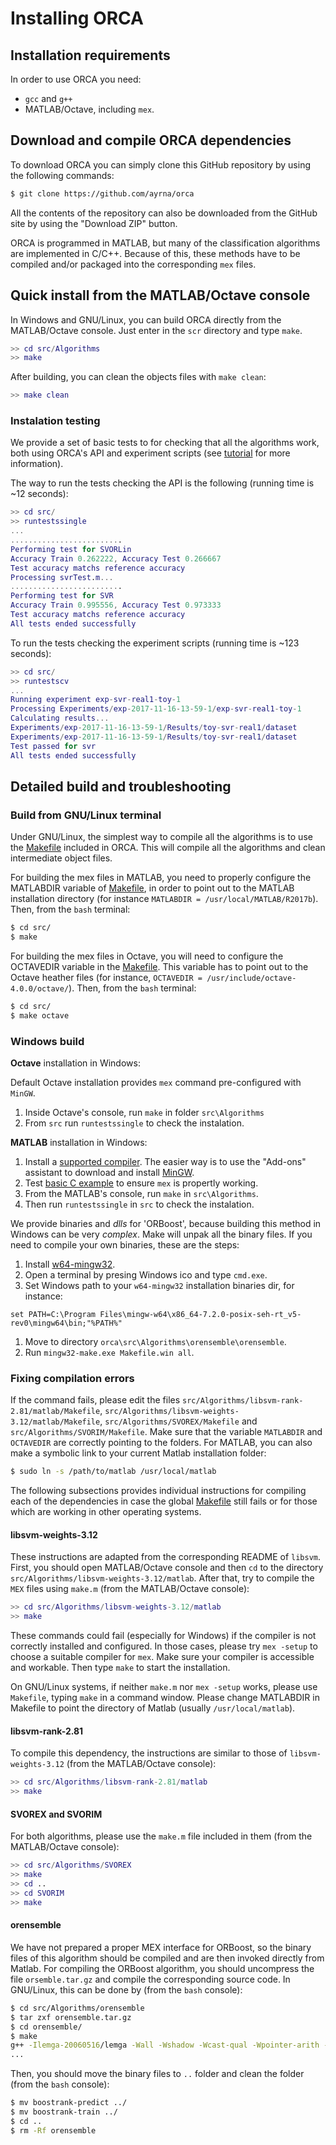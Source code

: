 # Installing ORCA

## Installation requirements

In order to use ORCA you need:

* `gcc` and `g++`
* MATLAB/Octave, including `mex`.

## Download and compile ORCA dependencies

To download ORCA you can simply clone this GitHub repository by using the following commands:
```bash
$ git clone https://github.com/ayrna/orca
```
All the contents of the repository can also be downloaded from the GitHub site by using the "Download ZIP" button.

ORCA is programmed in MATLAB, but many of the classification algorithms are implemented in C/C++. Because of this, these methods have to be compiled and/or packaged into the corresponding `mex` files.

## Quick install from the MATLAB/Octave console

In Windows and GNU/Linux, you can build ORCA directly from the MATLAB/Octave console. Just enter in the `scr` directory and type `make`.
```MATLAB
>> cd src/Algorithms
>> make
```
After building, you can clean the objects files with `make clean`:
```MATLAB
>> make clean
```

### Instalation testing

We provide a set of basic tests to for checking that all the algorithms work, both using ORCA's API and experiment scripts (see [tutorial](orca-tutorial.md) for more information).

The way to run the tests checking the API is the following (running time is ~12 seconds):

```MATLAB
>> cd src/
>> runtestssingle
...
.........................
Performing test for SVORLin
Accuracy Train 0.262222, Accuracy Test 0.266667
Test accuracy matchs reference accuracy
Processing svrTest.m...
.........................
Performing test for SVR
Accuracy Train 0.995556, Accuracy Test 0.973333
Test accuracy matchs reference accuracy
All tests ended successfully
```

To run the tests checking the experiment scripts (running time is ~123 seconds):

```MATLAB
>> cd src/
>> runtestscv
...
Running experiment exp-svr-real1-toy-1
Processing Experiments/exp-2017-11-16-13-59-1/exp-svr-real1-toy-1
Calculating results...
Experiments/exp-2017-11-16-13-59-1/Results/toy-svr-real1/dataset
Experiments/exp-2017-11-16-13-59-1/Results/toy-svr-real1/dataset
Test passed for svr
All tests ended successfully
```

## Detailed build and troubleshooting

### Build from GNU/Linux terminal

Under GNU/Linux, the simplest way to compile all the algorithms is to use the [Makefile](../src/Makefile) included in ORCA. This will compile all the algorithms and clean intermediate object files. 

For building the mex files in MATLAB, you need to properly configure the MATLABDIR variable of [Makefile](../src/Makefile), in order to point out to the MATLAB installation directory (for instance `MATLABDIR = /usr/local/MATLAB/R2017b`). Then, from the `bash` terminal:
```bash
$ cd src/
$ make
```

For building the mex files in Octave, you will need to configure the OCTAVEDIR variable in the [Makefile](../src/Makefile). This variable has to point out to the Octave heather files (for instance, `OCTAVEDIR = /usr/include/octave-4.0.0/octave/`). Then, from the `bash` terminal:
```bash
$ cd src/
$ make octave
```

### Windows build

**Octave** installation in Windows:

Default Octave installation provides `mex` command pre-configured with `MinGW`.

1. Inside Octave's console, run `make` in folder `src\Algorithms`
1. From `src` run `runtestssingle` to check the instalation.


**MATLAB** installation in Windows:

1. Install a [supported compiler](https://es.mathworks.com/support/compilers.html). The easier way is to use the "Add-ons" assistant to download
and install [MinGW](http://es.mathworks.com/help/matlab/matlab_external/install-mingw-support-package.html).
1. Test [basic C example](https://es.mathworks.com/matlabcentral/fileexchange/52848-matlab-support-for-mingw-w64-c-c++-compiler) to ensure `mex` is propertly working.
1. From the MATLAB's console, run `make` in `src\Algorithms`.
1. Then run `runtestssingle` in `src` to check the instalation.

We provide binaries and *dlls* for 'ORBoost', because building this method in Windows can be very *complex*. Make will unpak all the binary files. If you need to compile your own binaries, these are the steps:

1. Install [w64-mingw32](https://mingw-w64.org).
1. Open a terminal by presing Windows ico and type `cmd.exe`.
1. Set Windows path to your `w64-mingw32` installation binaries dir, for instance:
```
set PATH=C:\Program Files\mingw-w64\x86_64-7.2.0-posix-seh-rt_v5-rev0\mingw64\bin;"%PATH%"
```
1. Move to directory `orca\src\Algorithms\orensemble\orensemble`.
1. Run `mingw32-make.exe Makefile.win all`.

### Fixing compilation errors

If the command fails, please edit the files `src/Algorithms/libsvm-rank-2.81/matlab/Makefile`, `src/Algorithms/libsvm-weights-3.12/matlab/Makefile`, `src/Algorithms/SVOREX/Makefile` and `src/Algorithms/SVORIM/Makefile`. Make sure that the variable `MATLABDIR` and `OCTAVEDIR` are correctly pointing to the folders. For MATLAB, you can also make a symbolic link to your current Matlab installation folder:
```bash
$ sudo ln -s /path/to/matlab /usr/local/matlab
```
The following subsections provides individual instructions for compiling each of the dependencies in case the global [Makefile](../src/Algorithms/Makefile) still fails or for those which are working in other operating systems.

#### libsvm-weights-3.12

These instructions are adapted from the corresponding README of `libsvm`. First, you should open MATLAB/Octave console and then `cd` to the directory `src/Algorithms/libsvm-weights-3.12/matlab`. After that, try to compile the `MEX` files using `make.m` (from the MATLAB/Octave console):
```MATLAB
>> cd src/Algorithms/libsvm-weights-3.12/matlab
>> make
```

These commands could fail (especially for Windows) if the compiler is not correctly installed and configured. In those cases, please try `mex -setup` to choose a suitable compiler for `mex`. Make sure your compiler is accessible and workable. Then type `make` to start the installation.

On GNU/Linux systems, if neither `make.m` nor `mex -setup` works, please use `Makefile`, typing `make` in a command window. Please change MATLABDIR in Makefile to point the directory of Matlab (usually `/usr/local/matlab`).

#### libsvm-rank-2.81

To compile this dependency, the instructions are similar to those of `libsvm-weights-3.12` (from the MATLAB/Octave console):
```MATLAB
>> cd src/Algorithms/libsvm-rank-2.81/matlab
>> make
```

#### SVOREX and SVORIM

For both algorithms, please use the `make.m` file included in them (from the MATLAB/Octave console):
```MATLAB
>> cd src/Algorithms/SVOREX
>> make
>> cd ..
>> cd SVORIM
>> make
```

#### orensemble

We have not prepared a proper MEX interface for ORBoost, so the binary files of this algorithm should be compiled and are then invoked directly from Matlab. For compiling the ORBoost algorithm, you should uncompress the file `orsemble.tar.gz` and compile the corresponding source code. In GNU/Linux, this can be done by (from the `bash` console):
```bash
$ cd src/Algorithms/orensemble
$ tar zxf orensemble.tar.gz
$ cd orensemble/
$ make
g++ -Ilemga-20060516/lemga -Wall -Wshadow -Wcast-qual -Wpointer-arith -Wconversion -Wredundant-decls -Wwrite-strings -Woverloaded-virtual -D NDEBUG -O3 -funroll-loops -c -o robject.o lemga-20060516/lemga/object.cpp
...
```
Then, you should move the binary files to `..` folder and clean the folder (from the `bash` console):
```bash
$ mv boostrank-predict ../
$ mv boostrank-train ../
$ cd ..
$ rm -Rf orensemble
```

